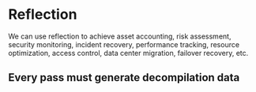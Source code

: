 # Reflection

We can use reflection to achieve asset accounting, risk assessment,
security monitoring, incident recovery, performance tracking,
resource optimization, access control, data center migration,
failover recovery, etc.

## Every pass must generate decompilation data

